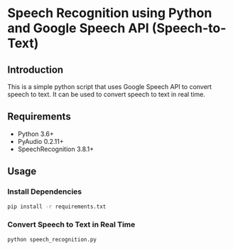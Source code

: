 # Speech Recognition using Python and Google Speech API (Speech-to-Text)

## Introduction
This is a simple python script that uses Google Speech API to convert speech to text. It can be used to convert speech to text in real time.

## Requirements
- Python 3.6+
- PyAudio 0.2.11+
- SpeechRecognition 3.8.1+

## Usage

### Install Dependencies
```bash 
pip install -r requirements.txt
```

### Convert Speech to Text in Real Time
```bash
python speech_recognition.py
```

